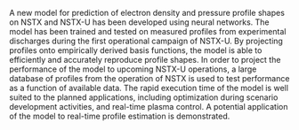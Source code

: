 A new model for prediction of electron density and pressure profile shapes on NSTX and NSTX-U has been developed using neural networks. The model has been trained and tested on measured profiles from experimental discharges during the first operational campaign of NSTX-U. By projecting profiles onto empirically derived basis functions, the model is able to efficiently and accurately reproduce profile shapes. In order to project the performance of the model to upcoming NSTX-U operations, a large database of profiles from the operation of NSTX is used to test performance as a function of available data. The rapid execution time of the model is well suited to the planned applications, including optimization during scenario development activities, and real-time plasma control. A potential application of the model to real-time profile estimation is demonstrated.